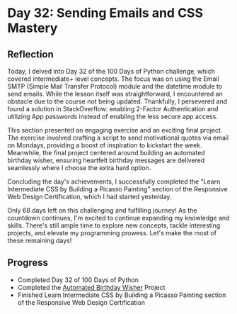 # Day 32: Sending Emails and CSS Mastery

## Reflection
  Today, I delved into Day 32 of the 100 Days of Python challenge, which covered intermediate+ level concepts. The focus was on using the Email SMTP (Simple Mail Transfer Protocol) module and the datetime module to send emails. While the lesson itself was straightforward, I encountered an obstacle due to the course not being updated. Thankfully, I persevered and found a solution in StackOverflow: enabling 2-Factor Authentication and utilizing App passwords instead of enabling the less secure app access.
  
  This section presented an engaging exercise and an exciting final project. The exercise involved crafting a script to send motivational quotes via email on Mondays, providing a boost of inspiration to kickstart the week. Meanwhile, the final project centered around building an automated birthday wisher, ensuring heartfelt birthday messages are delivered seamlessly where I choose the extra hard option.

  Concluding the day's achievements, I successfully completed the "Learn Intermediate CSS by Building a Picasso Painting" section of the Responsive Web Design Certification, which I had started yesterday.

  Only 68 days left on this challenging and fulfilling journey! As the countdown continues, I'm excited to continue expanding my knowledge and skills. There's still ample time to explore new concepts, tackle interesting projects, and elevate my programming prowess. Let's make the most of these remaining days!

## Progress
  - Completed Day 32 of 100 Days of Python
  - Completed the [Automated Birthday Wisher](https://github.com/johnivanpuayap/AutomatedBirthdayWisher) Project
  - Finished Learn Intermediate CSS by Building a Picasso Painting section of the Responsive Web Design Certification